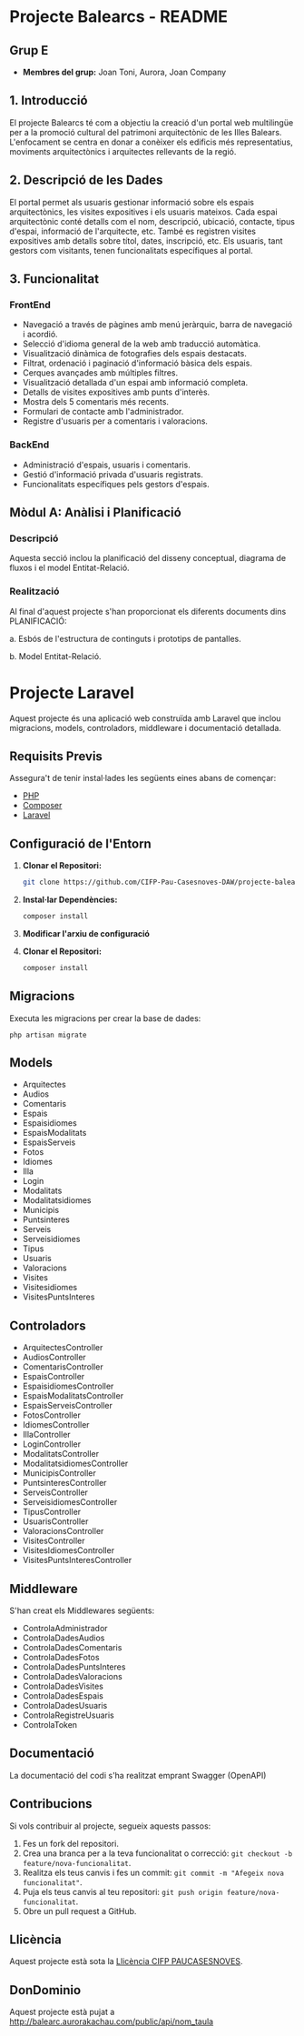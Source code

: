 # Projecte Balearcs - README

## Grup E
- **Membres del grup:** Joan Toni, Aurora, Joan Company

## 1. Introducció
El projecte Balearcs té com a objectiu la creació d'un portal web multilingüe per a la promoció cultural del patrimoni arquitectònic de les Illes Balears. L'enfocament se centra en donar a conèixer els edificis més representatius, moviments arquitectònics i arquitectes rellevants de la regió.

## 2. Descripció de les Dades
El portal permet als usuaris gestionar informació sobre els espais arquitectònics, les visites expositives i els usuaris mateixos. Cada espai arquitectònic conté detalls com el nom, descripció, ubicació, contacte, tipus d'espai, informació de l'arquitecte, etc. També es registren visites expositives amb detalls sobre títol, dates, inscripció, etc. Els usuaris, tant gestors com visitants, tenen funcionalitats específiques al portal.

## 3. Funcionalitat
### FrontEnd
- Navegació a través de pàgines amb menú jeràrquic, barra de navegació i acordió.
- Selecció d'idioma general de la web amb traducció automàtica.
- Visualització dinàmica de fotografies dels espais destacats.
- Filtrat, ordenació i paginació d'informació bàsica dels espais.
- Cerques avançades amb múltiples filtres.
- Visualització detallada d'un espai amb informació completa.
- Detalls de visites expositives amb punts d'interès.
- Mostra dels 5 comentaris més recents.
- Formulari de contacte amb l'administrador.
- Registre d'usuaris per a comentaris i valoracions.

### BackEnd
- Administració d'espais, usuaris i comentaris.
- Gestió d'informació privada d'usuaris registrats.
- Funcionalitats específiques pels gestors d'espais.

## Mòdul A: Anàlisi i Planificació
### Descripció
Aquesta secció inclou la planificació del disseny conceptual, diagrama de fluxos i el model Entitat-Relació.

### Realització
Al final d'aquest projecte s'han proporcionat els diferents documents dins PLANIFICACIÓ:

a. Esbós de l'estructura de continguts i prototips de pantalles.

b. Model Entitat-Relació.

# Projecte Laravel

Aquest projecte és una aplicació web construïda amb Laravel que inclou migracions, models, controladors, middleware i documentació detallada.

## Requisits Previs

Assegura't de tenir instal·lades les següents eines abans de començar:
- [PHP](https://www.php.net/)
- [Composer](https://getcomposer.org/)
- [Laravel](https://laravel.com/)

## Configuració de l'Entorn

1. **Clonar el Repositori:**

   ```bash
   git clone https://github.com/CIFP-Pau-Casesnoves-DAW/projecte-balearcs-e.git

2. **Instal·lar Dependències:**

   ```bash
   composer install

3. **Modificar l'arxiu de configuració**

2. **Clonar el Repositori:**

   ```bash
   composer install
   
## Migracions

Executa les migracions per crear la base de dades:
    
    php artisan migrate
    
## Models

- Arquitectes
- Audios
- Comentaris
- Espais
- Espaisidiomes
- EspaisModalitats
- EspaisServeis
- Fotos
- Idiomes
- Illa
- Login
- Modalitats
- Modalitatsidiomes
- Municipis
- Puntsinteres
- Serveis
- Serveisidiomes
- Tipus
- Usuaris
- Valoracions
- Visites
- Visitesidiomes
- VisitesPuntsInteres

## Controladors

- ArquitectesController
- AudiosController
- ComentarisController
- EspaisController
- EspaisidiomesController
- EspaisModalitatsController
- EspaisServeisController
- FotosController
- IdiomesController
- IllaController
- LoginController
- ModalitatsController
- ModalitatsidiomesController
- MunicipisController
- PuntsinteresController
- ServeisController
- ServeisidiomesController
- TipusController
- UsuarisController
- ValoracionsController
- VisitesController
- VisitesIdiomesController
- VisitesPuntsInteresController

## Middleware

S'han creat els Middlewares següents:

-  ControlaAdministrador
-  ControlaDadesAudios
-  ControlaDadesComentaris
-  ControlaDadesFotos
-  ControlaDadesPuntsInteres
-  ControlaDadesValoracions
-  ControlaDadesVisites
-  ControlaDadesEspais
-  ControlaDadesUsuaris
-  ControlaRegistreUsuaris
-  ControlaToken

## Documentació

La documentació del codi s'ha realitzat emprant Swagger (OpenAPI)

## Contribucions

Si vols contribuir al projecte, segueix aquests passos:

1. Fes un fork del repositori.
2. Crea una branca per a la teva funcionalitat o correcció: `git checkout -b feature/nova-funcionalitat`.
3. Realitza els teus canvis i fes un commit: `git commit -m "Afegeix nova funcionalitat"`.
4. Puja els teus canvis al teu repositori: `git push origin feature/nova-funcionalitat`.
5. Obre un pull request a GitHub.

## Llicència

Aquest projecte està sota la [Llicència CIFP PAUCASESNOVES](LICENSE).

## DonDominio

Aquest projecte està pujat a http://balearc.aurorakachau.com/public/api/nom_taula
